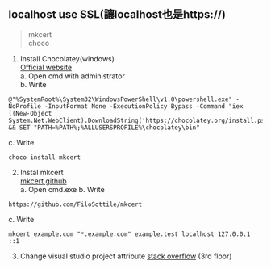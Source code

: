 ## localhost use SSL(讓localhost也是https://)

>mkcert  
>choco


1. Install Chocolatey(windows)  
[Official website](https://chocolatey.org/)  
a. Open cmd with administrator  
b. Write  
```console
@"%SystemRoot%\System32\WindowsPowerShell\v1.0\powershell.exe" -NoProfile -InputFormat None -ExecutionPolicy Bypass -Command "iex ((New-Object System.Net.WebClient).DownloadString('https://chocolatey.org/install.ps1'))" && SET "PATH=%PATH%;%ALLUSERSPROFILE%\chocolatey\bin"
```
c. Write  
```console
choco install mkcert
```  

2. Instal mkcert  
[mkcert github](https://github.com/FiloSottile/mkcert)  
a. Open cmd.exe
b. Write  
```console
https://github.com/FiloSottile/mkcert
```  
c. Write  
```console
mkcert example.com "*.example.com" example.test localhost 127.0.0.1 ::1
```  

3. Change visual studio project attribute 
[stack overflow](https://stackoverflow.com/questions/41075478/visual-studio-2017-enable-ssl) 
(3rd floor)  

